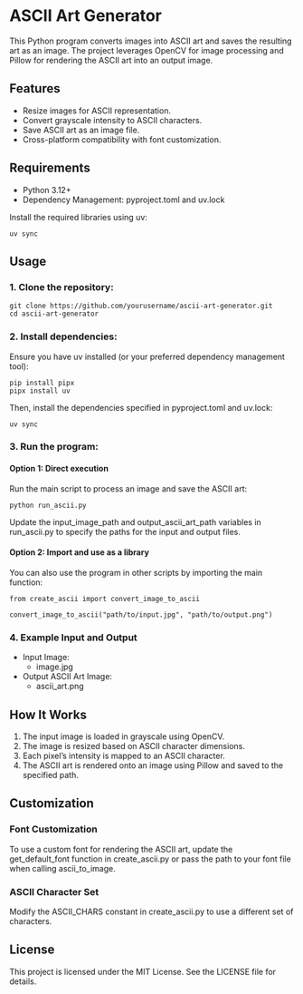 # ASCII Art Generator
This Python program converts images into ASCII art and saves the resulting art as an image. The project leverages OpenCV for image processing and Pillow for rendering the ASCII art into an output image.

## Features
- Resize images for ASCII representation.
- Convert grayscale intensity to ASCII characters.
- Save ASCII art as an image file.
- Cross-platform compatibility with font customization.

## Requirements
- Python 3.12+
- Dependency Management: pyproject.toml and uv.lock


Install the required libraries using uv:
```
uv sync
```

## Usage
### 1. Clone the repository:
```
git clone https://github.com/yourusername/ascii-art-generator.git
cd ascii-art-generator
```

### 2. Install dependencies:
Ensure you have uv installed (or your preferred dependency management tool):
```
pip install pipx
pipx install uv
```

Then, install the dependencies specified in pyproject.toml and uv.lock:
```
uv sync
```

### 3. Run the program:
#### Option 1: Direct execution
Run the main script to process an image and save the ASCII art:

```
python run_ascii.py
```

Update the input_image_path and output_ascii_art_path variables in run_ascii.py to specify the paths for the input and output files.

#### Option 2: Import and use as a library
You can also use the program in other scripts by importing the main function:

```
from create_ascii import convert_image_to_ascii

convert_image_to_ascii("path/to/input.jpg", "path/to/output.png")
```

### 4. Example Input and Output
- Input Image:
    - image.jpg
- Output ASCII Art Image:
    - ascii_art.png

## How It Works
1.	The input image is loaded in grayscale using OpenCV.
2.	The image is resized based on ASCII character dimensions.
3.	Each pixel’s intensity is mapped to an ASCII character.
4.	The ASCII art is rendered onto an image using Pillow and saved to the specified path.

## Customization
### Font Customization

To use a custom font for rendering the ASCII art, update the get_default_font function in create_ascii.py or pass the path to your font file when calling ascii_to_image.

### ASCII Character Set
Modify the ASCII_CHARS constant in create_ascii.py to use a different set of characters.

## License
This project is licensed under the MIT License. See the LICENSE file for details.